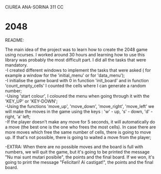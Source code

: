 CIUREA ANA-SORINA
311 CC 
# 2048
README:

The main idea of the project was to learn how to create the 2048 game using ncurses. I worked around 30 hours and learning how to use this library was probably the most difficult part. I did all the tasks that were mandatory.<br>
-I created different windows to implement the tasks that were asked ( for example a window for the 'initial_menu' or for 'data_menu');<br>
-I initialise the game board with 0 in function 'init_board' and in function 'count_empty_cells' I counted the cells where I can generate a random number;<br>
-Using 'start colour', I coloured the menu when going through it with the 'KEY_UP' or 'KEY-DOWN';<br>
-Using the functions 'move_up', 'move_down', 'move_right', 'move_left' we will make the moves in the game using the keys : 'w' - up, 's' - down, 'd' - right, 'a' left;<br>
-If the player doesn't make any move for 5 seconds, it will automatically do a move (the best one is the one who frees the most cells). In case there are more moves which free the same number of cells, there is going to move up. If that's not possible, there is going to waited a move from the player;<br>

-EXTRA: When there are no possible moves and the board is full with numbers, we will quit the game, but it's going to be printed the message "Nu mai sunt mutari posibile", the points and the final board. If we won, it's going to print the message "Felicitari! Ai castigat!", the points and the final board.
